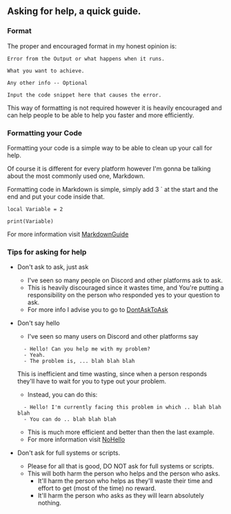 ## Asking for help, a quick guide.

### Format

The proper and encouraged format in my honest opinion is:

```
Error from the Output or what happens when it runs.

What you want to achieve.

Any other info -- Optional

Input the code snippet here that causes the error.

```

This way of formatting is not required however it is heavily encouraged and can help people to be able to help you faster and more efficiently.

### Formatting your Code
Formatting your code is a simple way to be able to clean up your call for help.

Of course it is different for every platform however I'm gonna be talking about the most commonly used one, Markdown.

Formatting code in Markdown is simple, simply add 3 ` at the start and the end and put your code inside that.

```
local Variable = 2

print(Variable)
```

For more information visit [MarkdownGuide](https://www.markdownguide.org/basic-syntax/#code)
### Tips for asking for help

- Don't ask to ask, just ask
  - I've seen so many people on Discord and other platforms ask to ask.
  - This is heavily discouraged since it wastes time, and You're putting a responsibility on the person who responded yes to your question to ask.
  - For more info I advise you to go to [DontAskToAsk](https://dontasktoask.com/)

- Don't say hello
  - I've seen so many users on Discord and other platforms say
  ```
    - Hello! Can you help me with my problem?
    - Yeah.
    - The problem is, ... blah blah blah
  ```
  This is inefficient and time wasting, since when a person responds they'll have to wait for you to type out your problem.

  - Instead, you can do this:
  ```
    - Hello! I'm currently facing this problem in which .. blah blah blah
    - You can do .. blah blah blah
  ```
  - This is much more efficient and better than then the last example.
  - For more information visit [NoHello](https://nohello.net/)

- Don't ask for full systems or scripts.
  - Please for all that is good, DO NOT ask for full systems or scripts.
  - This will both harm the person who helps and the person who asks.
    - It'll harm the person who helps as they'll waste their time and effort to get (most of the time) no reward.
    - It'll harm the person who asks as they will learn absolutely nothing.


